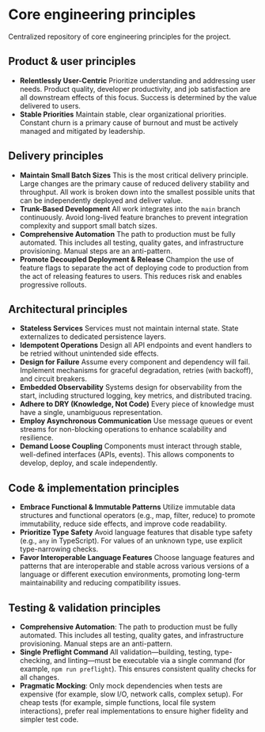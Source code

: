 # Core engineering principles

Centralized repository of core engineering principles for the project.

## Product & user principles

- **Relentlessly User-Centric**
  Prioritize understanding and addressing user needs. Product quality, developer productivity, and job satisfaction are all downstream effects of this focus. Success is determined by the value delivered to users.
- **Stable Priorities**
  Maintain stable, clear organizational priorities. Constant churn is a primary cause of burnout and must be actively managed and mitigated by leadership.

## Delivery principles

- **Maintain Small Batch Sizes**
  This is the most critical delivery principle. Large changes are the primary cause of reduced delivery stability and throughput. All work is broken down into the smallest possible units that can be independently deployed and deliver value.
- **Trunk-Based Development**
  All work integrates into the `main` branch continuously. Avoid long-lived feature branches to prevent integration complexity and support small batch sizes.
- **Comprehensive Automation**
  The path to production must be fully automated. This includes all testing, quality gates, and infrastructure provisioning. Manual steps are an anti-pattern.
- **Promote Decoupled Deployment & Release**
  Champion the use of feature flags to separate the act of deploying code to production from the act of releasing features to users. This reduces risk and enables progressive rollouts.

## Architectural principles

- **Stateless Services**
  Services must not maintain internal state. State externalizes to dedicated persistence layers.
- **Idempotent Operations**
  Design all API endpoints and event handlers to be retried without unintended side effects.
- **Design for Failure**
  Assume every component and dependency will fail. Implement mechanisms for graceful degradation, retries (with backoff), and circuit breakers.
- **Embedded Observability**
  Systems design for observability from the start, including structured logging, key metrics, and distributed tracing.
- **Adhere to DRY (Knowledge, Not Code)**
  Every piece of knowledge must have a single, unambiguous representation.
- **Employ Asynchronous Communication**
  Use message queues or event streams for non-blocking operations to enhance scalability and resilience.
- **Demand Loose Coupling**
  Components must interact through stable, well-defined interfaces (APIs, events). This allows components to develop, deploy, and scale independently.

## Code & implementation principles

- **Embrace Functional & Immutable Patterns**
  Utilize immutable data structures and functional operators (e.g., map, filter, reduce) to promote immutability, reduce side effects, and improve code readability.
- **Prioritize Type Safety**
  Avoid language features that disable type safety (e.g., `any` in TypeScript). For values of an unknown type, use explicit type-narrowing checks.
- **Favor Interoperable Language Features**
  Choose language features and patterns that are interoperable and stable across various versions of a language or different execution environments, promoting long-term maintainability and reducing compatibility issues.

## Testing & validation principles

- **Comprehensive Automation**: The path to production must be fully automated. This includes all testing, quality gates, and infrastructure provisioning. Manual steps are an anti-pattern.
- **Single Preflight Command**
  All validation—building, testing, type-checking, and linting—must be executable via a single command (for example, `npm run preflight`). This ensures consistent quality checks for all changes.
- **Pragmatic Mocking**: Only mock dependencies when tests are expensive (for example, slow I/O, network calls, complex setup). For cheap tests (for example, simple functions, local file system interactions), prefer real implementations to ensure higher fidelity and simpler test code.
